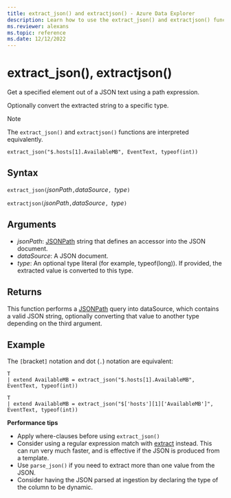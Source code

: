 ```yaml
---
title: extract_json() and extractjson() - Azure Data Explorer
description: Learn how to use the extract_json() and extractjson() functions to get a specified element out of a JSON text using a path expression.
ms.reviewer: alexans
ms.topic: reference
ms.date: 12/12/2022
---
```

# extract_json(), extractjson()

Get a specified element out of a JSON text using a path expression.

Optionally convert the extracted string to a specific type.

> [!NOTE]
> The `extract_json()` and `extractjson()` functions are interpreted equivalently.

```kusto
extract_json("$.hosts[1].AvailableMB", EventText, typeof(int))
```

## Syntax

`extract_json(`*jsonPath*`,`*dataSource*`, `*type*`)`

`extractjson(`*jsonPath*`,`*dataSource*`, `*type*`)`

## Arguments

* *jsonPath*: [JSONPath](jsonpath.md) string that defines an accessor into the JSON document.
* *dataSource*: A JSON document.
* *type*: An optional type literal (for example, typeof(long)). If provided, the extracted value is converted to this type.

## Returns

This function performs a [JSONPath](jsonpath.md) query into dataSource, which contains a valid JSON string, optionally converting that value to another type depending on the third argument.

## Example

The `[`bracket`]` notation and dot (`.`) notation are equivalent:

```kusto
T
| extend AvailableMB = extract_json("$.hosts[1].AvailableMB", EventText, typeof(int))

T
| extend AvailableMB = extract_json("$['hosts'][1]['AvailableMB']", EventText, typeof(int))
```

**Performance tips**

* Apply where-clauses before using `extract_json()`
* Consider using a regular expression match with [extract](extractfunction.md) instead. This can run very much faster, and is effective if the JSON is produced from a template.
* Use `parse_json()` if you need to extract more than one value from the JSON.
* Consider having the JSON parsed at ingestion by declaring the type of the column to be dynamic.
